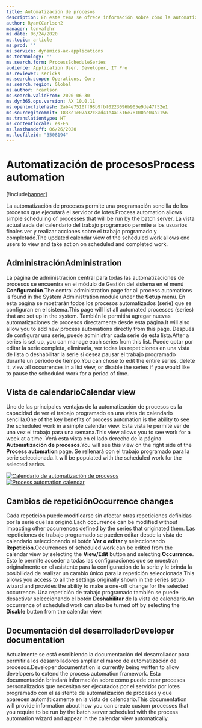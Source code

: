 ```yaml
---
title: Automatización de procesos
description: En este tema se ofrece información sobre cómo la automatización de procesos permite una programación sencilla de los procesos que ejecutará el servidor de lotes.
author: RyanCCarlson2
manager: tonyafehr
ms.date: 06/24/2020
ms.topic: article
ms.prod: ''
ms.service: dynamics-ax-applications
ms.technology: ''
ms.search.form: ProcessScheduleSeries
audience: Application User, Developer, IT Pro
ms.reviewer: sericks
ms.search.scope: Operations, Core
ms.search.region: Global
ms.author: rcarlson
ms.search.validFrom: 2020-06-30
ms.dyn365.ops.version: AX 10.0.11
ms.openlocfilehash: 2ab4e7510ff98b9fbf0223096b905e9de47f52e1
ms.sourcegitcommit: 1833c1e07a32c8ad41e4a1516e78100ae04a2156
ms.translationtype: HT
ms.contentlocale: es-ES
ms.lasthandoff: 06/26/2020
ms.locfileid: "3508194"
---
```

# <a name="process-automation"></a><span data-ttu-id="ba0c3-103">Automatización de procesos</span><span class="sxs-lookup"><span data-stu-id="ba0c3-103">Process automation</span></span>

[!include[banner](../includes/banner.md)]

<span data-ttu-id="ba0c3-104">La automatización de procesos permite una programación sencilla de los procesos que ejecutará el servidor de lotes.</span><span class="sxs-lookup"><span data-stu-id="ba0c3-104">Process automation allows simple scheduling of processes that will be run by the batch server.</span></span> <span data-ttu-id="ba0c3-105">La vista actualizada del calendario del trabajo programado permite a los usuarios finales ver y realizar acciones sobre el trabajo programado y completado.</span><span class="sxs-lookup"><span data-stu-id="ba0c3-105">The updated calendar view of the scheduled work allows end users to view and take action on scheduled and completed work.</span></span>

## <a name="administration"></a><span data-ttu-id="ba0c3-106">Administración</span><span class="sxs-lookup"><span data-stu-id="ba0c3-106">Administration</span></span>

<span data-ttu-id="ba0c3-107">La página de administración central para todas las automatizaciones de procesos se encuentra en el módulo de Gestión del sistema en el menú **Configuración**.</span><span class="sxs-lookup"><span data-stu-id="ba0c3-107">The central administration page for all process automations is found in the System Administration module under the **Setup** menu.</span></span> <span data-ttu-id="ba0c3-108">En esta página se mostrarán todos los procesos automatizados (serie) que se configuran en el sistema.</span><span class="sxs-lookup"><span data-stu-id="ba0c3-108">This page will list all automated processes (series) that are set up in the system.</span></span> <span data-ttu-id="ba0c3-109">También le permitirá agregar nuevas automatizaciones de procesos directamente desde esta página.</span><span class="sxs-lookup"><span data-stu-id="ba0c3-109">It will also allow you to add new process automations directly from this page.</span></span> <span data-ttu-id="ba0c3-110">Después de configurar una serie, puede administrar cada serie de esta lista.</span><span class="sxs-lookup"><span data-stu-id="ba0c3-110">After a series is set up, you can manage each series from this list.</span></span> <span data-ttu-id="ba0c3-111">Puede optar por editar la serie completa, eliminarla, ver todas las repeticiones en una vista de lista o deshabilitar la serie si desea pausar el trabajo programado durante un período de tiempo.</span><span class="sxs-lookup"><span data-stu-id="ba0c3-111">You can chose to edit the entire series, delete it, view all occurrences in a list view, or disable the series if you would like to pause the scheduled work for a period of time.</span></span> 

## <a name="calendar-view"></a><span data-ttu-id="ba0c3-112">Vista de calendario</span><span class="sxs-lookup"><span data-stu-id="ba0c3-112">Calendar view</span></span> 
<span data-ttu-id="ba0c3-113">Uno de las principales ventajas de la automatización de procesos es la capacidad de ver el trabajo programado en una vista de calendario sencilla.</span><span class="sxs-lookup"><span data-stu-id="ba0c3-113">One of the key benefits of process automation is the ability to see the scheduled work in a simple calendar view.</span></span>  <span data-ttu-id="ba0c3-114">Esta vista le permite ver de una vez el trabajo para una semana.</span><span class="sxs-lookup"><span data-stu-id="ba0c3-114">This view allows you to see work for a week at a time.</span></span> <span data-ttu-id="ba0c3-115">Verá esta vista en el lado derecho de la página **Automatización de procesos**.</span><span class="sxs-lookup"><span data-stu-id="ba0c3-115">You will see this view on the right side of the **Process automation** page.</span></span> <span data-ttu-id="ba0c3-116">Se rellenará con el trabajo programado para la serie seleccionada.</span><span class="sxs-lookup"><span data-stu-id="ba0c3-116">It will be populated with the scheduled work for the selected series.</span></span> 

<span data-ttu-id="ba0c3-117">[![Calendario de automatización de procesos](./media/CalendarView2.png)](./media/CalendarView2.png)</span><span class="sxs-lookup"><span data-stu-id="ba0c3-117">[![Process automation calendar](./media/CalendarView2.png)](./media/CalendarView2.png)</span></span>

## <a name="occurrence-changes"></a><span data-ttu-id="ba0c3-118">Cambios de repetición</span><span class="sxs-lookup"><span data-stu-id="ba0c3-118">Occurrence changes</span></span>
<span data-ttu-id="ba0c3-119">Cada repetición puede modificarse sin afectar otras repeticiones definidas por la serie que las originó.</span><span class="sxs-lookup"><span data-stu-id="ba0c3-119">Each occurrence can be modified without impacting other occurrences defined by the series that originated them.</span></span> <span data-ttu-id="ba0c3-120">Las repeticiones de trabajo programado se pueden editar desde la vista de calendario seleccionando el botón **Ver o editar** y seleccionando **Repetición**.</span><span class="sxs-lookup"><span data-stu-id="ba0c3-120">Occurrences of scheduled work can be edited from the calendar view by selecting the **View/Edit** button and selecting **Occurrence**.</span></span> <span data-ttu-id="ba0c3-121">Esto le permite acceder a todas las configuraciones que se muestran originalmente en el asistente para la configuración de la serie y le brinda la posibilidad de realizar un cambio único para la repetición seleccionada.</span><span class="sxs-lookup"><span data-stu-id="ba0c3-121">This allows you access to all the settings originally shown in the series setup wizard and provides the ability to make a one-off change for the selected occurrence.</span></span> <span data-ttu-id="ba0c3-122">Una repetición de trabajo programado también se puede desactivar seleccionando el botón **Deshabilitar** de la vista de calendario.</span><span class="sxs-lookup"><span data-stu-id="ba0c3-122">An occurrence of scheduled work can also be turned off by selecting the **Disable** button from the calendar view.</span></span> 

## <a name="developer-documentation"></a><span data-ttu-id="ba0c3-123">Documentación del desarrollador</span><span class="sxs-lookup"><span data-stu-id="ba0c3-123">Developer documentation</span></span> 
<span data-ttu-id="ba0c3-124">Actualmente se está escribiendo la documentación del desarrollador para permitir a los desarrolladores ampliar el marco de automatización de procesos.</span><span class="sxs-lookup"><span data-stu-id="ba0c3-124">Developer documentation is currently being written to allow developers to extend the process automation framework.</span></span> <span data-ttu-id="ba0c3-125">Esta documentación brindará información sobre cómo puede crear procesos personalizados que necesitan ser ejecutados por el servidor por lotes programado con el asistente de automatización de procesos y que aparecen automáticamente en la vista de calendario.</span><span class="sxs-lookup"><span data-stu-id="ba0c3-125">This documentation will provide information about how you can create custom processes that you require to be run by the batch server scheduled with the process automation wizard and appear in the calendar view automatically.</span></span>
